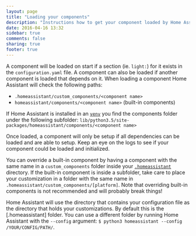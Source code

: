 ```yaml
---
layout: page
title: "Loading your components"
description: "Instructions how to get your component loaded by Home Assistant."
date: 2016-04-16 13:32
sidebar: true
comments: false
sharing: true
footer: true
---
```


A component will be loaded on start if a section (ie. `light:`) for it exists in the `configuration.yaml` file. A component can also be loaded if another component is loaded that depends on it. When loading a component Home Assistant will check the following paths:

 * `.homeassistant/custom_components/<component name>`
 * `homeassistant/components/<component name>` (built-in components)
    
If Home Assistant is installed in an [`venv`](/docs/installation/virtualenv/) you find the components folder under the following subfolder: `lib/python3.5/site-packages/homeassistant/components/<component name>`

Once loaded, a component will only be setup if all dependencies can be loaded and are able to setup. Keep an eye on the logs to see if your component could be loaded and initialized.

You can override a built-in component by having a component with the same name in a `custom_components` folder inside your [`.homeassistant`](/docs/configuration/) directory. If the built-in component is inside a subfolder, take care to place your customization in a folder with the same name in `.homeassistant/custom_components/[platform]`. Note that overriding built-in components is not recommended and will probably break things!

Home Assistant will use the directory that contains your configuration file as the directory that holds your customizations. By default this is the [.homeassistant] folder. You can use a different folder by running Home Assistant with the `--config` argument: `$ python3 homeassistant --config /YOUR/CONFIG/PATH/`.
